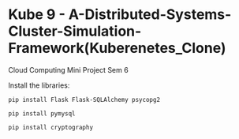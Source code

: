 # Kube 9 - A-Distributed-Systems-Cluster-Simulation-Framework(Kuberenetes_Clone)

Cloud Computing Mini Project Sem 6

Install the libraries:

```
pip install Flask Flask-SQLAlchemy psycopg2

pip install pymysql

pip install cryptography
```
